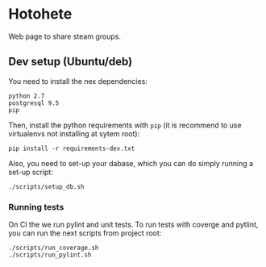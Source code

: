 # Hotohete
Web page to share steam groups.


## Dev setup (Ubuntu/deb)

You need to install the nex dependencies:

	python 2.7
	postgresql 9.5
	pip


Then, install the python requirements with `pip` (it is recommend to use virtualenvs not installing at sytem root):

	pip install -r requirements-dev.txt

Also, you need to set-up your dabase, which you can do simply running a set-up script:

	./scripts/setup_db.sh


### Running tests

On CI the we run pylint and unit tests. To run tests with coverge and pytlint, you can run the next scripts from project root:

	./scripts/run_coverage.sh
	./scripts/run_pylint.sh


